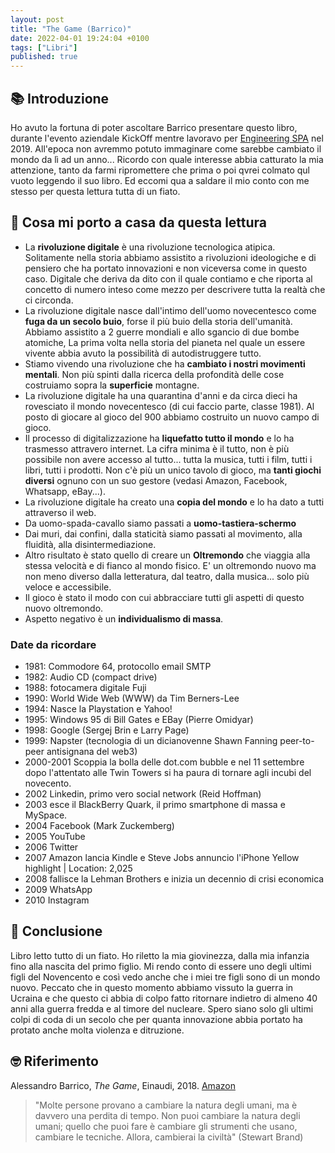 ```yaml
---
layout: post
title: "The Game (Barrico)"
date: 2022-04-01 19:24:04 +0100
tags: ["Libri"]
published: true
---
```

## 📚 Introduzione

Ho avuto la fortuna di poter ascoltare Barrico presentare questo libro, durante  l'evento aziendale KickOff mentre lavoravo per [Engineering SPA](https://www.eng.it/) nel 2019. All'epoca non avremmo potuto immaginare come sarebbe cambiato il mondo da lì ad un anno... Ricordo con quale interesse abbia catturato la mia attenzione, tanto da farmi ripromettere che prima o poi qvrei colmato qul vuoto leggendo il suo libro.
Ed eccomi qua a saldare il mio conto con me stesso per questa lettura tutta di un fiato.  

## 🚀 Cosa mi porto a casa da questa lettura

- La **rivoluzione digitale** è una rivoluzione tecnologica atipica. Solitamente nella storia abbiamo assistito a rivoluzioni ideologiche e di pensiero che ha portato innovazioni e non viceversa come in questo caso. Digitale che deriva da dito con il quale contiamo e che riporta al concetto di numero inteso come mezzo per descrivere tutta la realtà che ci circonda.
- La rivoluzione digitale nasce dall'intimo dell'uomo novecentesco come **fuga da un secolo buio**, forse il più buio della storia dell'umanità. Abbiamo assistito a 2 guerre mondiali e allo sgancio di due bombe atomiche, La prima volta nella storia del pianeta nel quale un essere vivente abbia avuto la possibilità di autodistruggere tutto.
- Stiamo vivendo una rivoluzione che ha **cambiato i nostri movimenti mentali**. Non più spinti dalla ricerca della profondità delle cose costruiamo sopra la **superficie** montagne.
- La rivoluzione digitale ha una quarantina d'anni e da circa dieci ha rovesciato il mondo novecentesco (di cui faccio parte, classe 1981). Al posto di giocare al gioco del 900 abbiamo costruito un nuovo campo di gioco.
- Il processo di digitalizzazione ha **liquefatto tutto il mondo** e lo ha trasmesso attravero internet. La cifra minima è il tutto, non è più possibile non avere accesso al tutto... tutta la musica, tutti i film, tutti i libri, tutti i prodotti. Non c'è più un unico tavolo di gioco, ma **tanti giochi diversi** ognuno con un suo gestore (vedasi Amazon, Facebook, Whatsapp, eBay...).
- La rivoluzione digitale ha creato una **copia del mondo** e lo ha dato a tutti attraverso il web.
- Da uomo-spada-cavallo siamo passati a **uomo-tastiera-schermo**
- Dai muri, dai confini, dalla staticità siamo passati al movimento, alla fluidità, alla disintermediazione.
- Altro risultato è stato quello di creare un **Oltremondo** che viaggia alla stessa velocità e di fianco al mondo fisico. E' un oltremondo nuovo ma non meno diverso dalla letteratura, dal teatro, dalla musica... solo più veloce e accessibile.
- Il gioco è stato il modo con cui abbracciare tutti gli aspetti di questo nuovo oltremondo.
- Aspetto negativo è un **individualismo di massa**.

### Date da ricordare

- 1981: Commodore 64, protocollo email SMTP
- 1982: Audio CD (compact drive)
- 1988: fotocamera digitale Fuji
- 1990: World Wide Web (WWW) da Tim Berners-Lee
- 1994: Nasce la Playstation e Yahoo!
- 1995: Windows 95 di Bill Gates e EBay (Pierre Omidyar)
- 1998: Google (Sergej Brin e Larry Page)
- 1999: Napster (tecnologia di un dicianovenne Shawn Fanning peer-to-peer antisignana del web3)
- 2000-2001 Scoppia la bolla delle dot.com bubble e nel 11 settembre dopo l'attentato alle Twin Towers si ha paura di tornare agli incubi del novecento.
- 2002 Linkedin, primo vero social network (Reid Hoffman)
- 2003 esce il BlackBerry Quark, il primo smartphone di massa e MySpace.
- 2004 Facebook (Mark Zuckemberg)
- 2005 YouTube
- 2006 Twitter
- 2007 Amazon lancia Kindle e Steve Jobs annuncio l'iPhone
Yellow highlight | Location: 2,025
- 2008 fallisce la Lehman Brothers e inizia un decennio di crisi economica
- 2009 WhatsApp
- 2010 Instagram

## 🍷 Conclusione

Libro letto tutto di un fiato. Ho riletto la mia giovinezza, dalla mia infanzia fino alla nascita del primo figlio. Mi rendo conto di essere uno degli ultimi figli del Novencento e così vedo anche che i miei tre figli sono di un mondo nuovo.
Peccato che in questo momento abbiamo vissuto la guerra in Ucraina e che questo ci abbia di colpo fatto ritornare indietro di almeno 40 anni alla guerra fredda e al timore del nucleare. Spero siano solo gli ultimi colpi di coda di un secolo che per quanta innovazione abbia portato ha protato anche molta violenza e ditruzione.

## 🤓 Riferimento

Alessandro Barrico, _The Game_, Einaudi, 2018. [Amazon](https://www.amazon.it/Game-Einaudi-Stile-libero-big-ebook/dp/B07H2FDR4P)

> "Molte persone provano a cambiare la natura degli umani, ma è davvero una perdita di tempo. Non puoi cambiare la natura degli umani; quello che puoi fare è cambiare gli strumenti che usano, cambiare le tecniche. Allora, cambierai la civiltà" (Stewart Brand)
